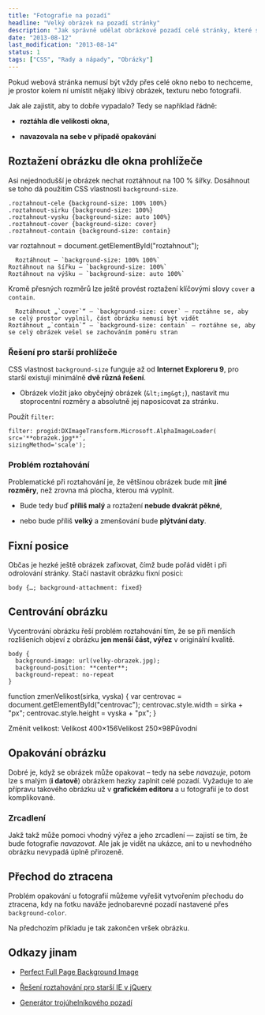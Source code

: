 ```yaml
---
title: "Fotografie na pozadí"
headline: "Velký obrázek na pozadí stránky"
description: "Jak správně udělat obrázkové pozadí celé stránky, které se přizpůsobí velikosti okna."
date: "2013-08-12"
last_modification: "2013-08-14"
status: 1
tags: ["CSS", "Rady a nápady", "Obrázky"]
---
```


Pokud webová stránka nemusí být vždy přes celé okno nebo to nechceme, je prostor kolem ní umístit nějaký líbivý obrázek, texturu nebo fotografii.

Jak ale zajistit, aby to dobře vypadalo? Tedy se například řádně:

  - **roztáhla dle velikosti okna**,

  - **navazovala na sebe v případě opakování**

## Roztažení obrázku dle okna prohlížeče

Asi nejednodušší je obrázek nechat roztáhnout na 100 % šířky. Dosáhnout se toho dá použitím CSS vlastnosti `background-size`.

    .roztahnout-cele {background-size: 100% 100%}
    .roztahnout-sirku {background-size: 100%}
    .roztahnout-vysku {background-size: auto 100%}
    .roztahnout-cover {background-size: cover}
    .roztahnout-contain {background-size: contain}

  var roztahnout = document.getElementById("roztahnout");

      Roztáhnout – `background-size: 100% 100%`
    Roztáhnout na šířku – `background-size: 100%`
    Roztáhnout na výšku – `background-size: auto 100%`

Kromě přesných rozměrů lze ještě provést roztažení klíčovými slovy `cover` a `contain`.

      Roztáhnout „`cover`“ – `background-size: cover` – roztáhne se, aby se celý prostor vyplnil, část obrázku nemusí být vidět
    Roztáhnout „`contain`“ – `background-size: contain` – roztáhne se, aby se celý obrázek vešel se zachováním poměru stran

### Řešení pro starší prohlížeče

CSS vlastnost `background-size` funguje až od **Internet Exploreru 9**, pro starší existují minimálně **dvě různá řešení**.

  - Obrázek vložit jako obyčejný obrázek (`&lt;img&gt;`), nastavit mu stoprocentní rozměry a absolutně jej naposicovat za stránku.

  Použít `filter`:
  ```
filter: progid:DXImageTransform.Microsoft.AlphaImageLoader(
src='**obrazek.jpg**',
sizingMethod='scale');
```

### Problém roztahování

Problematické při roztahování je, že většinou obrázek bude mít **jiné rozměry**, než zrovna má plocha, kterou má vyplnit.

  - Bude tedy buď **příliš malý** a roztažení **nebude dvakrát pěkné**,

  - nebo bude příliš **velký** a zmenšování bude **plýtvání daty**.

## Fixní posice

Občas je hezké ještě obrázek zafixovat, čímž bude pořád vidět i při odrolování stránky. Stačí nastavit obrázku fixní posici:

```
body {…; background-attachment: fixed}
```

## Centrování obrázku

Vycentrování obrázku řeší problém roztahování tím, že se při menších rozlišeních objeví z obrázku **jen menší část, výřez** v originální kvalitě.

```
body {
  background-image: url(velky-obrazek.jpg);
  background-position: **center**;
  background-repeat: no-repeat
}
```

  function zmenVelikost(sirka, vyska) {
  var centrovac = document.getElementById("centrovac");
    centrovac.style.width = sirka + "px";
    centrovac.style.height = vyska + "px";
  }

Změnit velikost:         Velikost 400×156Velikost 250×98Původní

## Opakování obrázku

Dobré je, když se obrázek může opakovat – tedy na sebe *navazuje*, potom lze s malým (**i datově**) obrázkem hezky zaplnit celé pozadí. Vyžaduje to ale přípravu takového obrázku už v **grafickém editoru** a u fotografií je to dost komplikované.

### Zrcadlení

Jakž takž může pomoci vhodný výřez a jeho zrcadlení — zajistí se tím, že bude fotografie *navazovat*. Ale jak je vidět na ukázce, ani to u nevhodného obrázku nevypadá úplně přirozeně.

## Přechod do ztracena

Problém opakování u fotografií můžeme vyřešit vytvořením přechodu do ztracena, kdy na fotku naváže jednobarevné pozadí nastavené přes `background-color`.

Na předchozím příkladu je tak zakončen vršek obrázku.

## Odkazy jinam

  - [Perfect Full Page Background Image](http://css-tricks.com/perfect-full-page-background-image/)

  - [Řešení roztahování pro starší IE v jQuery](http://louisremi.github.io/jquery.backgroundSize.js/demo/)

  - [Generátor trojúhelníkového pozadí](http://msurguy.github.io/triangles/)
